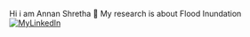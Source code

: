 Hi i am Annan Shretha
📖 My research is about Flood Inundation
[![MyLinkedIn](https://img.shields.io/badge/My-LinkedIn-blue)](https://www.linkedin.com/in/annan-shrestha/)
